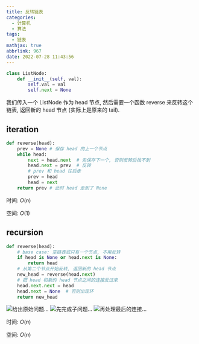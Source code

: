 ```yaml
---
title: 反转链表
categories:
  - 计算机
  - 算法
tags:
  - 链表
mathjax: true
abbrlink: 967
date: 2022-07-28 11:43:56
---
```

```python
class ListNode:
    def __init__(self, val):
        self.val = val
        self.next = None
```
我们传入一个 ListNode 作为 head 节点, 然后需要一个函数 reverse 来反转这个链表, 返回新的 head 节点 (实际上是原来的 tail).

<!--more-->

## iteration
```python
def reverse(head):
    prev = None # 保存 head 的上一个节点
    while head:
        next = head.next  # 先保存下一个, 否则反转后找不到
        head.next = prev  # 反转
        # prev 和 head 往后走
        prev = head
        head = next
    return prev # 此时 head 走到了 None
```
时间: $O(n)$

空间: $O(1)$

## recursion
```python
def reverse(head):
    # base case: 空链表或只有一个节点, 不用反转
    if head is None or head.next is None:
        return head
    # 从第二个节点开始反转, 返回新的 head 节点
    new_head = reverse(head.next)
    # 把 head 和新的 head 节点之间的连接反过来
    head.next.next = head
    head.next = None  # 否则出现环
    return new_head
```

![给出原始问题...](https://s2.loli.net/2023/04/30/XDOuBQNz6GZMpmW.png)
![先完成子问题...](https://s2.loli.net/2023/04/30/4zoDc2CpnVbIRxO.png)
![再处理最后的连接…](https://s2.loli.net/2023/04/30/xCeZkJgXraDT7BS.png)

时间: $O(n)$

空间: $O(n)$